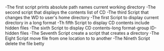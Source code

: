 -The first script prints absolute path names current working directory
-The second script that displays the contents list of CD
-The third Script that changes the WD to user's home directory
-The first Script to display current directory in a long format
-Th fifth Script to display CD contents include hidden files
-The sixth Script to display CD contents-long format-group ID-hidden files
-The Seventh Script create a script that creates a directory
-The Eight Script move file from one location to to another
-The Nineth Script delete the file betty
